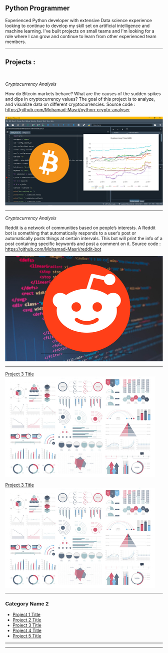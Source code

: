 ## Python Programmer


Experienced Python developer with extensive Data science experience looking to continue to develop my skill set on artificial intelligence and machine learning. I've built projects on small teams and I'm looking for a role where I can grow and continue to learn from other experienced team members.

---
## Projects :

<br>

*Cryptocurrency Analysis*

How do Bitcoin markets behave? What are the causes of the sudden spikes and dips in cryptocurrency values? The goal of this project is to  analyze, and visualize data on different cryptocurrencies. Source code : <a href="https://github.com/Mohamad-Masri/python-crypto-analyser">https://github.com/Mohamad-Masri/python-crypto-analyser</a>

<img src="images/projects/crypto.png?raw=true"/>

---
*Cryptocurrency Analysis*

Reddit is a network of communities based on people’s interests. A Reddit bot is something that automatically responds to a user’s post or automatically posts things at certain intervals. This bot will print the info of a post containing specific keywords and post a comment on it. Source code : <a href="https://github.com/Mohamad-Masri/reddit-bot">https://github.com/Mohamad-Masri/reddit-bot</a> 

<img src="images/projects/reddit.jpeg?raw=true"/>

---
[Project 3 Title](http://example.com/)
<img src="images/dummy_thumbnail.jpg?raw=true"/>

[Project 3 Title](http://example.com/)
<img src="images/dummy_thumbnail.jpg?raw=true"/>

---

### Category Name 2

- [Project 1 Title](http://example.com/)
- [Project 2 Title](http://example.com/)
- [Project 3 Title](http://example.com/)
- [Project 4 Title](http://example.com/)
- [Project 5 Title](http://example.com/)

---




---

<!-- Remove above link if you don't want to attibute -->

